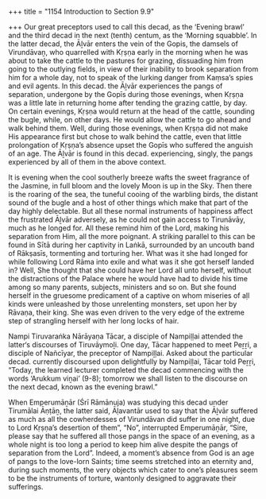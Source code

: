 +++
title = "1154 Introduction to Section 9.9"

+++
Our great preceptors used to call this decad, as the ‘Evening brawl’ and the third decad in the next (tenth) centum, as the ‘Morning squabble’. In the latter decad, the Āḻvār enters the vein of the Gopis, the damsels of Virundāvaṉ, who quarrelled with Kṛṣṇa early in the morning when he was about to take the cattle to the pastures for grazing, dissuading him from going to the outlying fields, in view of their inability to brook separation from him for a whole day, not to speak of the lurking danger from Kaṃsa’s spies and evil agents. In this decad. the Āḻvār experiences the pangs of separation, undergone by the Gopīs during those evenings, when Kṛṣṇa was a little late in returning home after tending the grazing cattle, by day. On certain evenings, Kṛṣṇa would return at the head of the cattle, sounding the bugle, while, on other days. He would allow the cattle to go ahead and walk behind them. Well, during those evenings, when Kṛṣṇa did not make His appearance first but chose to walk behind the cattle, even that little prolongation of Kṛṣṇa’s absence upset the Gopīs who suffered the anguish of an age. The Āḻvār is found in this decad. experiencing, singly, the pangs experienced by all of them in the above context.

It is evening when the cool southerly breeze wafts the sweet fragrance of the Jasmine, in full bloom and the lovely Moon is up in the Sky. Then there is the roaring of the sea, the tuneful cooing of the warbling birds, the distant sound of the bugle and a host of other things which make that part of the day highly delectable. But all these normal instruments of happiness affect the frustrated Āḻvār adversely, as he could not gain access to Tirunāvāy, much as he longed for. All these remind him of the Lord, making his separation from Him, all the more poignant. A striking parallel to this can be found in Sītā during her captivity in Laṅkā, surrounded by an uncouth band of Rākṣasīs, tormenting and torturing her. What was it she had longed for while following Lord Rāma into exile and what was it she got herself landed in? Well, She thought that she could have her Lord all unto herself, without the distractions of the Palace where he would have had to divide his time among so many parents, subjects, ministers and so on. But she found herself in the gruesome predicament of a captive on whom miseries of aḷl kinds were unleashed by those unrelenting monsters, set upon her by Rāvaṇa, their king. She was even driven to the very edge of the extreme step of strangling herself with her long locks of hair.

Nampi Tiruvaraṅka Nārāyaṇa Tācar, a disciple of Nampiḷḷai attended the latter‘s discourses of Tiruvāymoḻi. One day, Tācar happened to meet Peṟṟi, a disciple of Nañcīyar, the preceptor of Nampiḻḷai. Asked about the particular decad. currently discoursed upon delightfully by Nampiḷḷai, Tācar told Peṟṟi, “Today, the learned lecturer completed the decad commencing with the words ‘Arukkum viṉai’ (9-8); tomorrow we shall listen to the discourse on the next decad, known as the evening brawl.”

When Emperumāṉār (Śrī Rāmānuja) was studying this decad under Tirumālai Āṇṭāṉ, the latter said, Āḷavantār used to say that the Āḻvār suffered as much as all the cowherdesses of Virundāvan did suffer in one night, due to Lord Kṛṣṇa’s desertion of them”, “No”, interrupted Emperumāṉār, “Sire, please say that he suffered all those pangs in the space of an evening, as a whole night is too long a period to keep him alive despite the pangs of separation from the Lord”. Indeed, a moment’s absence from God is an age of pangs to the love-lorn Saints; time seems stretched into an eternity and, during such moments, the very objects which cater to one’s pleasures seem to be the instruments of torture, wantonly designed to aggravate their sufferings.


